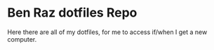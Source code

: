 # Ben Raz dotfiles Repo
Here there are all of my dotfiles, for me to access if/when I get a new computer.
